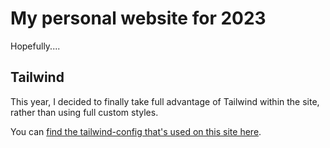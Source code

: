 # My personal website for 2023

Hopefully....

## Tailwind

This year, I decided to finally take full advantage of Tailwind within the site, rather than using full custom styles.

You can [find the tailwind-config that's used on this site here](https://nicholasgriffintn.github.io/NGWebsite2023/tailwind-config/).
